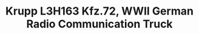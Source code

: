 ---
layout: product
title: "Krupp L3H163 Kfz.72, WWII German Radio Communication Truck"
price: "TBA" 
desc: "Maketa"
img_path: "/assets/img/ICM 35462.webp"
brand: "N/A"
available: false
special_offer: false
new: false
soon: false
cat: "010000"
subcat: "013600"
subsubcat: "0N/A"
sifra: "ICM 35462"
popular: false
spec: false
---